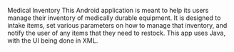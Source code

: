  Medical Inventory
This Android application is meant to help its users manage their inventory of medically durable equipment. It is designed to intake items, set various parameters on how to manage that inventory, and notify the user of any items that they need to restock. This app uses Java, with the UI being done in XML.
